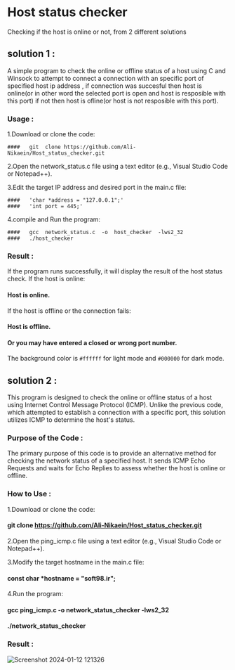 # Host status checker
Checking if the host is online or not, from 2 different solutions
## solution 1 :
A simple program to check the online or offline status of a host using C and Winsock to attempt to connect a connection with an specific port of specified host ip address , if connection was succesful then host is online(or in other word the selected port is open and host is resposible with this port) if not then host is ofline(or host is not resposible with this port).

### Usage :
1.Download or clone the code:
  ```
  ####   git  clone https://github.com/Ali-Nikaein/Host_status_checker.git
  ```
2.Open the network_status.c file using a text editor (e.g., Visual Studio Code or Notepad++).

3.Edit the target IP address and desired port in the main.c file:
  ```
  ####   'char *address = "127.0.0.1";'
  ####   'int port = 445;'
  ```
4.compile and Run the program:
  ```
  ####   gcc  network_status.c  -o  host_checker  -lws2_32
  ####   ./host_checker
  ```

### Result :
If the program runs successfully, it will display the result of the host status check.
If the host is online:
  ####   Host is online.
If the host is offline or the connection fails:
  ####   Host is offline.
  ####   Or you may have entered a closed or wrong port number.

The background color is `#ffffff` for light mode and `#000000` for dark mode.

## solution 2 :
This program is designed to check the online or offline status of a host using Internet Control Message Protocol (ICMP). Unlike the previous code, which attempted to establish a connection with a specific port, this solution utilizes ICMP to determine the host's status.

### Purpose of the Code :
The primary purpose of this code is to provide an alternative method for checking the network status of a specified host. It sends ICMP Echo Requests and waits for Echo Replies to assess whether the host is online or offline.

### How to Use :
1.Download or clone the code:
  ####   git  clone https://github.com/Ali-Nikaein/Host_status_checker.git
  
2.Open the ping_icmp.c file using a text editor (e.g., Visual Studio Code or Notepad++).
   
3.Modify the target hostname in the main.c file:
  ####   const char *hostname = "soft98.ir";

4.Run the program:
  ####   gcc  ping_icmp.c  -o  network_status_checker  -lws2_32
  ####   ./network_status_checker

### Result :
![Screenshot 2024-01-12 121326](https://github.com/Ali-Nikaein/Host_status_checker/assets/108432369/2e36f9c6-4fca-4db7-a9cc-3f49c3c8fca5)


